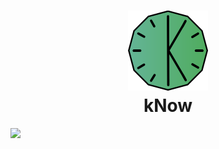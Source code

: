 <h1 align="center">
  <img src="./Assets/logo.svg" width="128" height="128"></img><br>
  kNow
</h1>   
<img src="https://img.shields.io/bundlephobia/minzip/@elijah-bodden/know?label=Minzipped%size&style=flat-square"/>
